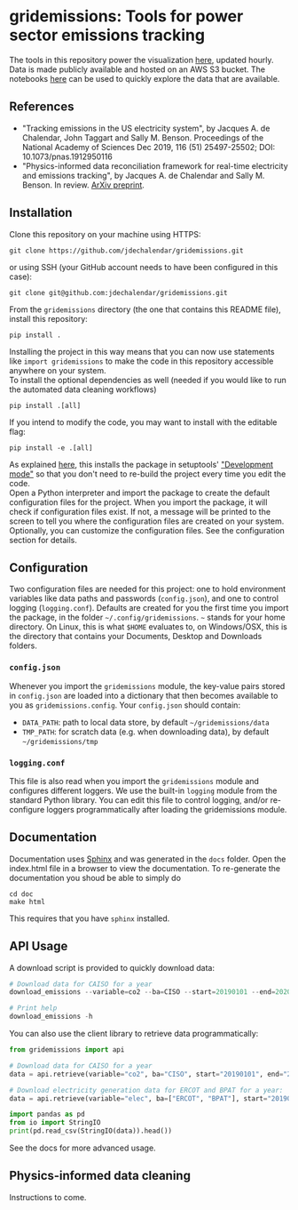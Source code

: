 # gridemissions: Tools for power sector emissions tracking
The tools in this repository power the visualization [here](https://energy.stanford.edu/gridemissions), updated hourly. Data is made publicly available and hosted on an AWS S3 bucket. The notebooks [here](tocome.com) can be used to quickly explore the data that are available.

## References
* "Tracking emissions in the US electricity system", by Jacques A. de Chalendar, John Taggart and Sally M. Benson. Proceedings of the National Academy of Sciences Dec 2019, 116 (51) 25497-25502; DOI: 10.1073/pnas.1912950116
* "Physics-informed data reconciliation framework for real-time electricity and emissions tracking", by Jacques A. de Chalendar and Sally M. Benson. In review. [ArXiv preprint](https://arxiv.org/abs/2103.05663).

## Installation
Clone this repository on your machine using HTTPS:  
```
git clone https://github.com/jdechalendar/gridemissions.git
```  
or using SSH (your GitHub account needs to have been configured in this case):  
```
git clone git@github.com:jdechalendar/gridemissions.git
```  
From the `gridemissions` directory (the one that contains this README file), install this repository:
```
pip install .
```
Installing the project in this way means that you can now use statements like `import gridemissions` to make the code in this repository accessible anywhere on your system.  
To install the optional dependencies as well (needed if you would like to run the automated data cleaning workflows)
```
pip install .[all]
```
If you intend to modify the code, you may want to install with the editable flag:
```
pip install -e .[all]
```
As explained [here](https://pip.pypa.io/en/stable/cli/pip_install/#editable-installs), this installs the package in setuptools' ["Development mode"](https://setuptools.readthedocs.io/en/latest/userguide/development_mode.html) so that you don't need to re-build the project every time you edit the code.     
Open a Python interpreter and import the package to create the default configuration files for the project. When you import the package, it will check if configuration files exist. If not, a message will be printed to the screen to tell you where the configuration files are created on your system.  
Optionally, you can customize the configuration files. See the configuration section for details.

## Configuration
Two configuration files are needed for this project: one to hold environment variables like data paths and passwords (`config.json`), and one to control logging (`logging.conf`). Defaults are created for you the first time you import the package, in the folder `~/.config/gridemissions`. `~` stands for your home directory. On Linux, this is what `$HOME` evaluates to, on Windows/OSX, this is the directory that contains your Documents, Desktop and Downloads folders.

### `config.json`
Whenever you import the `gridemissions` module, the key-value pairs stored in `config.json` are loaded into a dictionary that then becomes available to you as `gridemissions.config`. Your `config.json` should contain:
* `DATA_PATH`: path to local data store, by default `~/gridemissions/data`
* `TMP_PATH`: for scratch data (e.g. when downloading data), by default `~/gridemissions/tmp`

### `logging.conf`
This file is also read when you import the `gridemissions` module and configures different loggers. We use the built-in `logging` module from the standard Python library. You can edit this file to control logging, and/or re-configure loggers programmatically after loading the gridemissions module.

## Documentation
Documentation uses [Sphinx](https://www.sphinx-doc.org/en/master/) and was generated in the `docs` folder. Open the index.html file in a browser to view the documentation. To re-generate the documentation you shoud be able to simply do
```
cd doc
make html
```
This requires that you have `sphinx` installed.

## API Usage
A download script is provided to quickly download data:
```python
# Download data for CAISO for a year
download_emissions --variable=co2 --ba=CISO --start=20190101 --end=20200101

# Print help
download_emissions -h
```

You can also use the client library to retrieve data programmatically:
```python
from gridemissions import api

# Download data for CAISO for a year
data = api.retrieve(variable="co2", ba="CISO", start="20190101", end="20200101", field="D")

# Download electricity generation data for ERCOT and BPAT for a year:
data = api.retrieve(variable="elec", ba=["ERCOT", "BPAT"], start="20190101", end="20200101", field="NG")

import pandas as pd
from io import StringIO
print(pd.read_csv(StringIO(data)).head())
```
See the docs for more advanced usage.

## Physics-informed data cleaning
Instructions to come.
